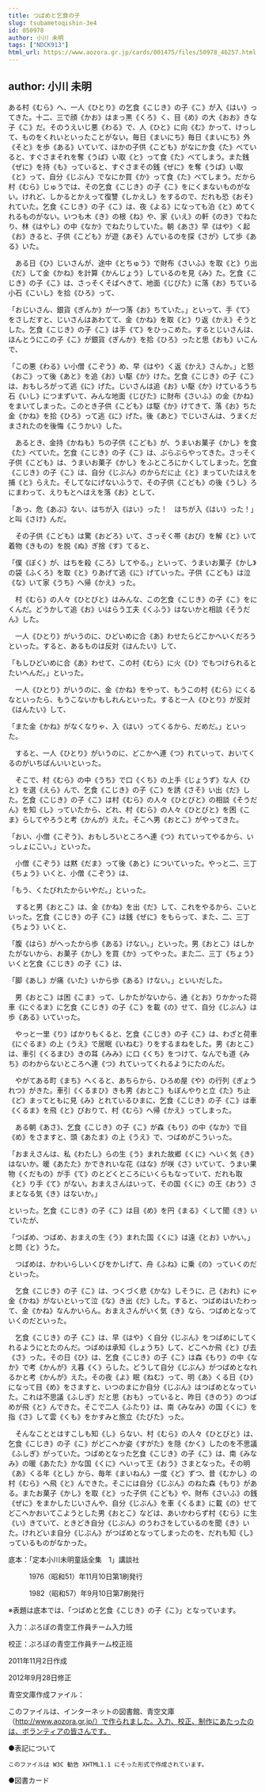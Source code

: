 ```yaml
---
title: つばめと乞食の子
slug: tsubametoqishin-3e4
id: 050978
author: 小川 未明
tags: ["NDCK913"]
html_url: https://www.aozora.gr.jp/cards/001475/files/50978_46257.html
---
```


## author: 小川 未明

ある村《むら》へ、一人《ひとり》の乞食《こじき》の子《こ》が入《はい》ってきた。十二、三で顔《かお》はまっ黒《くろ》く、目《め》の大《おお》きな子《こ》だ。そのうえいじ悪《わる》で、人《ひと》に向《む》かって、けっして、ものをくれいといったことがない。毎日《まいにち》毎日《まいにち》外《そと》を歩《ある》いていて、ほかの子供《こども》がなにか食《た》べていると、すぐさまそれを奪《うば》い取《と》って食《た》べてしまう。また銭《ぜに》を持《も》っていると、すぐさまその銭《ぜに》を奪《うば》い取《と》って、自分《じぶん》でなにか買《か》って食《た》べてしまう。だから村《むら》じゅうでは、その乞食《こじき》の子《こ》をにくまないものがない。けれど、しかるとかえって復讐《しかえし》をするので、だれも恐《おそ》れていた。乞食《こじき》の子《こ》は、夜《よる》になっても泊《と》めてくれるものがない。いつも木《き》の根《ね》や、家《いえ》の軒《のき》でねたり、林《はやし》の中《なか》でねたりしていた。朝《あさ》早《はや》く起《お》きると、子供《こども》が遊《あそ》んでいるのを探《さが》して歩《ある》いた。

　ある日《ひ》じいさんが、途中《とちゅう》で財布《さいふ》を取《と》り出《だ》して金《かね》を計算《かんじょう》しているのを見《み》た。乞食《こじき》の子《こ》は、さっそくそばへきて、地面《じびた》に落《お》ちている小石《こいし》を拾《ひろ》って、

「おじいさん、銀貨《ぎんか》が一つ落《お》ちていた。」といって、手《て》をさしだすと、じいさんはあわてて、金《かね》を取《と》り返《かえ》そうとした。乞食《こじき》の子《こ》は手《て》をひっこめた。するとじいさんは、ほんとうにこの子《こ》が銀貨《ぎんか》を拾《ひろ》ったと思《おも》いこんで、

「この悪《わる》い小僧《こぞう》め、早《はや》く返《かえ》さんか。」と怒《おこ》って後《あと》を追《お》い駆《か》けた。乞食《こじき》の子《こ》は、おもしろがって逃《に》げた。じいさんは追《お》い駆《か》けているうち石《いし》につまずいて、みんな地面《じびた》に財布《さいふ》の金《かね》をまいてしまった。このとき子供《こども》は駆《か》けてきて、落《お》ちた金《かね》を拾《ひろ》って逃《に》げた。後《あと》でじいさんは、うまくだまされたのを後悔《こうかい》した。

　あるとき、金持《かねも》ちの子供《こども》が、うまいお菓子《かし》を食《た》べていた。乞食《こじき》の子《こ》は、ぶらぶらやってきた。さっそく子供《こども》は、うまいお菓子《かし》をふところにかくしてしまった。乞食《こじき》の子《こ》は、自分《じぶん》のからだに止《と》まっていたはえを捕《と》らえた。そしてなにげないふうで、その子供《こども》の後《うし》ろにまわって、えりもとへはえを落《お》として、

「あっ、危《あぶ》ない、はちが入《はい》った！　はちが入《はい》った！」と叫《さけ》んだ。

　その子供《こども》は驚《おどろ》いて、さっそく帯《おび》を解《と》いて着物《きもの》を脱《ぬ》ぎ捨《す》てると、

「僕《ぼく》が、はちを殺《ころ》してやる。」といって、うまいお菓子《かし》の袋《ふくろ》を取《と》りあげて逃《に》げていった。子供《こども》は泣《な》いて家《うち》へ帰《かえ》った。

　村《むら》の人々《ひとびと》はみんな、この乞食《こじき》の子《こ》をにくんだ。どうかして追《お》いはらう工夫《くふう》はないかと相談《そうだん》した。

　一人《ひとり》がいうのに、ひどいめに合《あ》わせたらどこかへいくだろうといった。すると、あるものは反対《はんたい》して、

「もしひどいめに合《あ》わせて、この村《むら》に火《ひ》でもつけられるとたいへんだ。」といった。

　一人《ひとり》がいうのに、金《かね》をやって、もうこの村《むら》にくるなといったら、もうこないかもしれんといった。すると一人《ひとり》が反対《はんたい》して、

「また金《かね》がなくなりゃ、入《はい》ってくるから、だめだ。」といった。

　すると、一人《ひとり》がいうのに、どこかへ連《つ》れていって、おいてくるのがいちばんいいといった。

　そこで、村《むら》の中《うち》で口《くち》の上手《じょうず》な人《ひと》を選《えら》んで、乞食《こじき》の子《こ》を誘《さそ》い出《だ》した。乞食《こじき》の子《こ》は村《むら》の人々《ひとびと》の相談《そうだん》を知《し》っていたから、どれ、村《むら》の人々《ひとびと》を困《こま》らしてやろうと考《かんが》えた。そこへ男《おとこ》がやってきた。

「おい、小僧《こぞう》、おもしろいところへ連《つ》れていってやるから、いっしょにこい。」といった。

　小僧《こぞう》は黙《だま》って後《あと》についていった。やっと二、三丁《ちょう》いくと、小僧《こぞう》は、

「もう、くたびれたからいやだ。」といった。

　すると男《おとこ》は、金《かね》を出《だ》して、これをやるから、こいといった。乞食《こじき》の子《こ》は銭《ぜに》をもらって、また、二、三丁《ちょう》いくと、

「腹《はら》がへったから歩《ある》けない。」といった。男《おとこ》はしかたがないから、お菓子《かし》を買《か》ってやった。また二、三丁《ちょう》いくと乞食《こじき》の子《こ》は、

「脚《あし》が痛《いた》いから歩《ある》けない。」といいだした。

　男《おとこ》は困《こま》って、しかたがないから、通《とお》りかかった荷車《にぐるま》に乞食《こじき》の子《こ》を載《の》せて、自分《じぶん》は歩《ある》いていった。

　やっと一里《り》ばかりもくると、乞食《こじき》の子《こ》は、わざと荷車《にぐるま》の上《うえ》で居眠《いねむ》りをするまねをした。男《おとこ》は、車引《くるまひ》きの耳《みみ》に口《くち》をつけて、なんでも道《みち》のわからないところへ連《つ》れていってくれるようにたのんだ。

　やがてある町《まち》へくると、あちらから、ひろめ屋《や》の行列《ぎょうれつ》がきた。車引《くるまひ》きも男《おとこ》もぼんやりと立《た》ち止《ど》まってともに見《み》とれているひまに、乞食《こじき》の子《こ》は車《くるま》を飛《と》びおりて、村《むら》へ帰《かえ》ってしまった。

　ある朝《あさ》、乞食《こじき》の子《こ》が森《もり》の中《なか》で目《め》をさますと、頭《あたま》の上《うえ》で、つばめがこういった。

「おまえさんは、私《わたし》らの生《う》まれた故郷《くに》へいく気《き》はないか。暖《あたた》かできれいな花《はな》が咲《さ》いていて、うまい果物《くだもの》が手《て》のとどくところにいくらもなっていて、だれも取《と》り手《て》がない。おまえさんはいって、その国《くに》の王《おう》さまとなる気《き》はないか。」

といった。乞食《こじき》の子《こ》は目《め》を円《まる》くして聞《き》いていたが、

「つばめ、つばめ、おまえの生《う》まれた国《くに》は遠《とお》いかい。」と問《と》うた。

　つばめは、かわいらしいくびをかしげて、舟《ふね》に乗《の》っていくのだといった。

　乞食《こじき》の子《こ》は、つくづく悲《かな》しそうに、己《おれ》にゃ金《かね》がないといって泣《な》き出《だ》した。すると、つばめはいたわって、金《かね》なんかいらん。おまえさんがいく気《き》なら、つばめとなっていくのだといった。

　乞食《こじき》の子《こ》は、早《はや》く自分《じぶん》をつばめにしてくれるようにとたのんだ。つばめは承知《しょうち》して、どこへか飛《と》び去《さ》った。その日《ひ》は、乞食《こじき》の子《こ》は森《もり》の中《なか》で考《かんが》え暮《く》らした。どうして自分《じぶん》がつばめとなれるかと考《かんが》えた。その夜《よ》眠《ねむ》って、明《あ》くる日《ひ》になって目《め》をさますと、いつのまにか自分《じぶん》はつばめとなっていた。これは不思議《ふしぎ》だと思《おも》っていると、昨日《きのう》のつばめが飛《と》んできた。そこで二人《ふたり》は、南《みなみ》の国《くに》を指《さ》して雲《くも》をかすみと旅立《たびた》った。

　そんなこととはすこしも知《し》らない、村《むら》の人々《ひとびと》は、乞食《こじき》の子《こ》がどこへか姿《すがた》を隠《かく》したのを不思議《ふしぎ》がっていた。つばめとなった乞食《こじき》の子《こ》は、南《みなみ》の暖《あたた》かな国《くに》へいって王《おう》さまとなった。その明《あ》くる年《とし》から、毎年《まいねん》一度《ど》ずつ、昔《むかし》の村《むら》へ飛《と》んできた。そこには自分《じぶん》のねた森《もり》がある。またお菓子《かし》を取《と》った子供《こども》や、財布《さいふ》の銭《ぜに》をまかしたじいさんや、自分《じぶん》を車《くるま》に載《の》せてどこへかおいてこようとした男《おとこ》などは、あいかわらず村《むら》に生《い》きていて、ときどき自分《じぶん》のうわさをしているのを聞《き》いた。けれどいま自分《じぶん》がつばめとなってしまったのを、だれも知《し》っているものがなかった。













底本：「定本小川未明童話全集　1」講談社

　　　1976（昭和51）年11月10日第1刷発行

　　　1982（昭和57）年9月10日第7刷発行

※表題は底本では、「つばめと乞食《こじき》の子《こ》」となっています。

入力：ぷろぼの青空工作員チーム入力班

校正：ぷろぼの青空工作員チーム校正班

2011年11月2日作成

2012年9月28日修正

青空文庫作成ファイル：

このファイルは、インターネットの図書館、青空文庫（http://www.aozora.gr.jp/）で作られました。入力、校正、制作にあたったのは、ボランティアの皆さんです。











●表記について


	このファイルは W3C 勧告 XHTML1.1 にそった形式で作成されています。







●図書カード